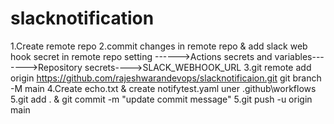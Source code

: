 # slacknotification 

1.Create remote repo 
2.commit changes in remote repo & add slack web hook secret in remote repo
 setting ------>Actions secrets and variables------->Repository secrets---->SLACK_WEBHOOK_URL
3.git remote add origin https://github.com/rajeshwarandevops/slacknotificaion.git
git branch -M main
4.Create echo.txt & create notifytest.yaml uner .github\workflows
5.git add . & git commit -m "update commit message"
5.git push -u origin main

